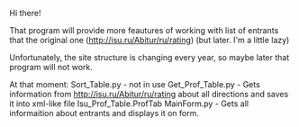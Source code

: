 Hi there!

That program will provide more feautures of working with list of entrants that the original one (http://isu.ru/Abitur/ru/rating) (but later. I'm a little lazy)

Unfortunately, the site structure is changing every year, so maybe later that program will not work.

At that moment:
  Sort_Table.py - not in use
  Get_Prof_Table.py - Gets information from http://isu.ru/Abitur/ru/rating about all directions and saves it into xml-like file Isu_Prof_Table.ProfTab
  MainForm.py - Gets all informaition about entrants and displays it on form.
